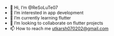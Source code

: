 - 👋 Hi, I’m @ReSoLuTe07
- 👀 I’m interested in app development
- 🌱 I’m currently learning flutter
- 💞️ I’m looking to collaborate on flutter projects
- 📫 How to reach me utkarsh070202@gmail.com

<!---
ReSoLuTe07/ReSoLuTe07 is a ✨ special ✨ repository because its `README.md` (this file) appears on your GitHub profile.
You can click the Preview link to take a look at your changes.
--->
